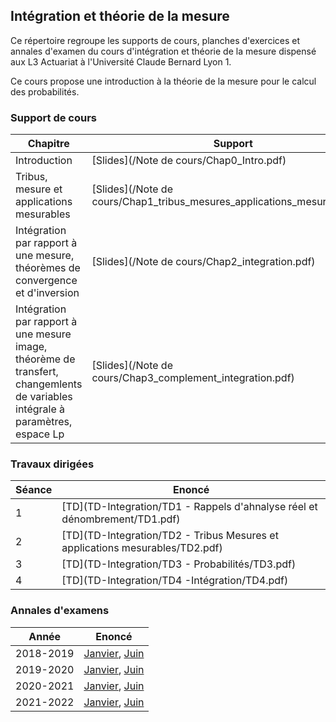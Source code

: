 ## Intégration et théorie de la mesure	

Ce répertoire regroupe les supports de cours, planches d'exercices et annales d'examen du cours d'intégration et théorie de la mesure dispensé aux L3 Actuariat à l'Université Claude Bernard Lyon 1.

Ce cours propose une introduction à la théorie de la mesure pour le calcul des probabilités. 

### Support de cours

Chapitre             | Support
-----------------   | -------------
Introduction | [Slides](/Note de cours/Chap0_Intro.pdf)
Tribus, mesure et applications mesurables | [Slides](/Note de cours/Chap1_tribus_mesures_applications_mesurables.pdf)
Intégration par rapport à une mesure, théorèmes de convergence et d'inversion | [Slides](/Note de cours/Chap2_integration.pdf)
Intégration par rapport à une mesure image, théorème de transfert, changemlents de variables intégrale à paramètres, espace Lp | [Slides](/Note de cours/Chap3_complement_integration.pdf)


### Travaux dirigées

Séance             | Enoncé
-----------------   | -------------
1 | [TD](TD-Integration/TD1 - Rappels d'ahnalyse réel et dénombrement/TD1.pdf)
2 | [TD](TD-Integration/TD2 - Tribus Mesures et applications mesurables/TD2.pdf)
3 | [TD](TD-Integration/TD3 - Probabilités/TD3.pdf)
4 | [TD](TD-Integration/TD4 -Intégration/TD4.pdf)

### Annales d'examens

Année            | Enoncé
-----------------   | -------------
2018-2019 | [Janvier](Annales/2018-2019/Exam_integration_L3Actu_2018-2019.pdf), [Juin](Annales/2018-2019/Rattrapage_integration_L3Actu_2018-2019.pdf)
2019-2020 | [Janvier](Annales/2019-2020/Final/Exam_integration_Janvier_2020.pdf), [Juin](Annales/2019-2020/Rattrapage/Exam_integration_Juin_2020.pdf)
2020-2021 | [Janvier](Annales/2020-2021/Exam_integration_Janvier_2021.pdf), [Juin](Annales/2020-2021/Exam_integration_Juin_2021.pdf)
2021-2022 | [Janvier](Annales/2021-2022/Final/Exam_integration_Janvier_2022.pdf), [Juin](Annales/2021-2022/Rattrapage/Exam_integration_Juin_2022.pdf)